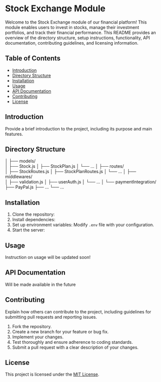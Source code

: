 # Stock Exchange Module

Welcome to the Stock Exchange module of our financial platform! This module enables users to invest in stocks, manage their investment portfolios, and track their financial performance. This README provides an overview of the directory structure, setup instructions, functionality, API documentation, contributing guidelines, and licensing information.

## Table of Contents

- [Introduction](#introduction)
- [Directory Structure](#directory-structure)
- [Installation](#installation)
- [Usage](#usage)
- [API Documentation](#api-documentation)
- [Contributing](#contributing)
- [License](#license)

## Introduction

Provide a brief introduction to the project, including its purpose and main features.

## Directory Structure
│
├── models/           
│   ├── Stock.js
│   ├── StockPlan.js
│   └── ...
│
├── routes/  
│   ├── StockRoutes.js
│   ├── StockPlanRoutes.js
│   └── ...
│
├── middlewares/  
│   ├── validation.js
│   ├── userAuth.js 
│   └── ...
│
└── paymentIntegration/  
    ├── PayPal.js
    ├── ...
    └── ...


## Installation

1. Clone the repository:
2. Install dependencies:
3. Set up environment variables:
Modify `.env` file with your configuration.
4. Start the server:


## Usage

Instruction on usage will be updated soon!

## API Documentation

Will be made available in the future

## Contributing

Explain how others can contribute to the project, including guidelines for submitting pull requests and reporting issues.

1. Fork the repository.
2. Create a new branch for your feature or bug fix.
3. Implement your changes.
4. Test thoroughly and ensure adherence to coding standards.
5. Submit a pull request with a clear description of your changes.


## License

This project is licensed under the [MIT License](./LICENSE).



